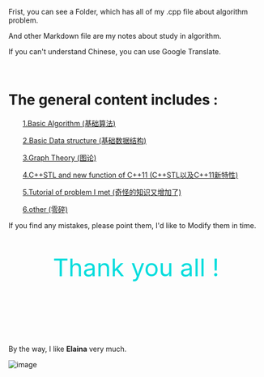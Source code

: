 Frist, you can see a Folder, which has all of my .cpp file about algorithm problem.

And other Markdown file are my notes about study in algorithm.

If you can't understand Chinese, you can use Google Translate.

&nbsp;

The general content includes :
==

&emsp;&emsp;[1.Basic Algorithm  (基础算法)](https://github.com/Mulyq/ACM/blob/main/%E5%9F%BA%E7%A1%80%E7%AE%97%E6%B3%95%E6%9D%BF%E5%AD%90.md)

&emsp;&emsp;[2.Basic Data structure  (基础数据结构)](https://github.com/Mulyq/ACM/blob/main/%E5%9F%BA%E7%A1%80%E6%95%B0%E6%8D%AE%E7%BB%93%E6%9E%84.md)

&emsp;&emsp;[3.Graph Theory  (图论)](https://github.com/Mulyq/ACM/blob/main/%E5%9B%BE%E8%AE%BA.md)

&emsp;&emsp;[4.C++STL and new function of C++11  (C++STL以及C++11新特性)](https://github.com/Mulyq/ACM/blob/main/C%2B%2BSTL%E4%BB%A5%E5%8F%8AC%2B%2B11%E6%96%B0%E7%89%B9%E6%80%A7.md)

&emsp;&emsp;[5.Tutorial of problem I met  (奇怪的知识又增加了)](https://github.com/Mulyq/ACM/blob/main/%E5%A5%87%E6%80%AA%E7%9A%84%E7%9F%A5%E8%AF%86%E5%8F%88%E5%A2%9E%E5%8A%A0%E4%BA%86.md)

&emsp;&emsp;[6.other  (零碎)](https://github.com/Mulyq/ACM/blob/main/%E9%9B%B6%E7%A2%8E.md)

If you find any mistakes, please point them, I'd like to Modify them in time.

&nbsp;

<center><font color ="#00dddd" size = 36 center>Thank you all !</font></center>

&nbsp;

&nbsp;
==

By the way, I like **Elaina** very much.

![image](https://raw.githubusercontent.com/Mulyq/private/main/pictures/Elaina.jpg?token=GHSAT0AAAAAABQSGIBY5Q73ZQQGOGK2V7WYYPD364A)

